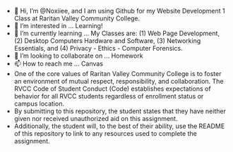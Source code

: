 - 👋 Hi, I’m @Noxiiee, and I am using Github for my Website Development 1 Class at Raritan Valley Community College. 
- 👀 I’m interested in ... Learning!
- 🌱 I’m currently learning ... My Classes are: (1) Web Page Development, (2) Desktop Computers Hardware and Software, (3) Networking Essentials, and (4) Privacy - Ethics - Computer Forensics.
- 💞️ I’m looking to collaborate on ... Homework
- 📫 How to reach me ... Canvas
- One of the core values of Raritan Valley Community College is to foster an environment of mutual respect, responsibility, and collaboration. The RVCC Code of Student Conduct (Code) establishes expectations of behavior for all RVCC students regardless of enrollment status or campus location.
- By submitting to this repository, the student states that they have neither given nor received unauthorized aid on this assignment.
- Additionally, the student will, to the best of their ability, use the README of this repository to link to any resources used to complete the assignment.


<!---
Noxiiee/Noxiiee is a ✨ special ✨ repository because its `README.md` (this file) appears on your GitHub profile.
You can click the Preview link to take a look at your changes.
--->

